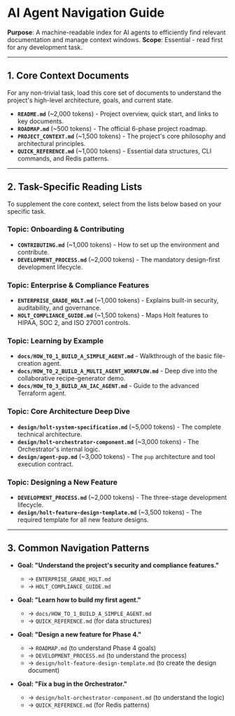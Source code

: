 # AI Agent Navigation Guide

**Purpose**: A machine-readable index for AI agents to efficiently find relevant documentation and manage context windows.
**Scope**: Essential - read first for any development task.

---

## 1. Core Context Documents

For any non-trivial task, load this core set of documents to understand the project's high-level architecture, goals, and current state.

- **`README.md`** (~2,000 tokens) - Project overview, quick start, and links to key documents.
- **`ROADMAP.md`** (~500 tokens) - The official 6-phase project roadmap.
- **`PROJECT_CONTEXT.md`** (~1,500 tokens) - The project's core philosophy and architectural principles.
- **`QUICK_REFERENCE.md`** (~1,000 tokens) - Essential data structures, CLI commands, and Redis patterns.

---

## 2. Task-Specific Reading Lists

To supplement the core context, select from the lists below based on your specific task.

### **Topic: Onboarding & Contributing**
- **`CONTRIBUTING.md`** (~1,000 tokens) - How to set up the environment and contribute.
- **`DEVELOPMENT_PROCESS.md`** (~2,000 tokens) - The mandatory design-first development lifecycle.

### **Topic: Enterprise & Compliance Features**
- **`ENTERPRISE_GRADE_HOLT.md`** (~1,000 tokens) - Explains built-in security, auditability, and governance.
- **`HOLT_COMPLIANCE_GUIDE.md`** (~1,500 tokens) - Maps Holt features to HIPAA, SOC 2, and ISO 27001 controls.

### **Topic: Learning by Example**
- **`docs/HOW_TO_1_BUILD_A_SIMPLE_AGENT.md`** - Walkthrough of the basic file-creation agent.
- **`docs/HOW_TO_2_BUILD_A_MULTI_AGENT_WORKFLOW.md`** - Deep dive into the collaborative recipe-generator demo.
- **`docs/HOW_TO_3_BUILD_AN_IAC_AGENT.md`** - Guide to the advanced Terraform agent.

### **Topic: Core Architecture Deep Dive**
- **`design/holt-system-specification.md`** (~5,000 tokens) - The complete technical architecture.
- **`design/holt-orchestrator-component.md`** (~3,000 tokens) - The Orchestrator's internal logic.
- **`design/agent-pup.md`** (~3,000 tokens) - The `pup` architecture and tool execution contract.

### **Topic: Designing a New Feature**
- **`DEVELOPMENT_PROCESS.md`** (~2,000 tokens) - The three-stage development lifecycle.
- **`design/holt-feature-design-template.md`** (~3,500 tokens) - The required template for all new feature designs.

---

## 3. Common Navigation Patterns

- **Goal: "Understand the project's security and compliance features."**
  - → `ENTERPRISE_GRADE_HOLT.md`
  - → `HOLT_COMPLIANCE_GUIDE.md`

- **Goal: "Learn how to build my first agent."**
  - → `docs/HOW_TO_1_BUILD_A_SIMPLE_AGENT.md`
  - → `QUICK_REFERENCE.md` (for data structures)

- **Goal: "Design a new feature for Phase 4."**
  - → `ROADMAP.md` (to understand Phase 4 goals)
  - → `DEVELOPMENT_PROCESS.md` (to understand the process)
  - → `design/holt-feature-design-template.md` (to create the design document)

- **Goal: "Fix a bug in the Orchestrator."**
  - → `design/holt-orchestrator-component.md` (to understand the logic)
  - → `QUICK_REFERENCE.md` (for Redis patterns)
